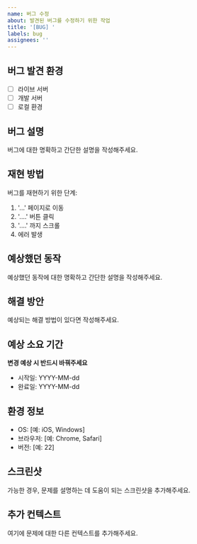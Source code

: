 ```yaml
---
name: 버그 수정
about: 발견된 버그를 수정하기 위한 작업
title: '[BUG] '
labels: bug
assignees: ''
---
```


## 버그 발견 환경
- [ ] 라이브 서버
- [ ] 개발 서버
- [ ] 로컬 환경

## 버그 설명
버그에 대한 명확하고 간단한 설명을 작성해주세요.

## 재현 방법
버그를 재현하기 위한 단계:
1. '...' 페이지로 이동
2. '....' 버튼 클릭
3. '....' 까지 스크롤
4. 에러 발생

## 예상했던 동작
예상했던 동작에 대한 명확하고 간단한 설명을 작성해주세요.

## 해결 방안
예상되는 해결 방법이 있다면 작성해주세요.

## 예상 소요 기간
**변경 예상 시 반드시 바꿔주세요**
- 시작일: YYYY-MM-dd
- 완료일: YYYY-MM-dd

## 환경 정보
- OS: [예: iOS, Windows]
- 브라우저: [예: Chrome, Safari]
- 버전: [예: 22]

## 스크린샷
가능한 경우, 문제를 설명하는 데 도움이 되는 스크린샷을 추가해주세요.

## 추가 컨텍스트
여기에 문제에 대한 다른 컨텍스트를 추가해주세요. 